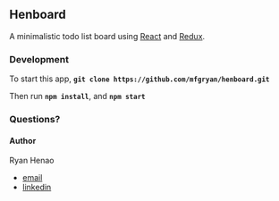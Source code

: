 ## Henboard

A minimalistic todo list board using [React](https://facebook.github.io/react/) and [Redux](http://redux.js.org/).

### Development

To start this app, **`git clone https://github.com/mfgryan/henboard.git`**

Then run **`npm install`**, and **`npm start`**

### Questions?

#### Author
Ryan Henao
- [email](henao@henserver.com)
- [linkedin](www.linkedin.com/in/ryan-henao-4173917b)

